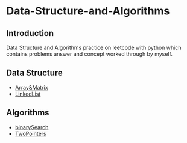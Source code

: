 # Data-Structure-and-Algorithms
## Introduction
Data Structure and Algorithms practice on leetcode with python which contains problems answer and concept worked through by myself. 

## Data Structure
- [Array&Matrix](leetcode/array%26matrix/array%26matrix.md)
- [LinkedList](leetcode/LinkedList/LinkedList.md)

## Algorithms
- [binarySearch](leetcode/binarySearch/binarySearch.md)
- [TwoPointers](leetcode/TwoPointers)